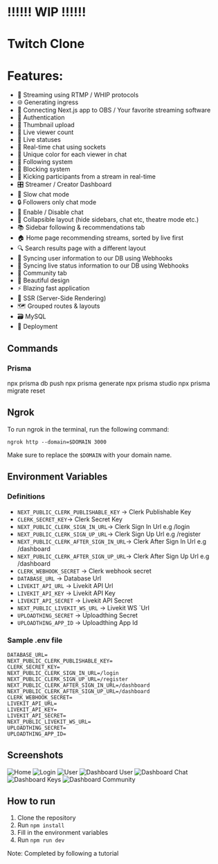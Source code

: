 # !!!!!! WIP !!!!!!

# Twitch Clone

# Features:

- 📡 Streaming using RTMP / WHIP protocols
- 🌐 Generating ingress
- 🔗 Connecting Next.js app to OBS / Your favorite streaming software
- 🔐 Authentication
- 📸 Thumbnail upload
- 👀 Live viewer count
- 🚦 Live statuses
- 💬 Real-time chat using sockets
- 🎨 Unique color for each viewer in chat
- 👥 Following system
- 🚫 Blocking system
- 👢 Kicking participants from a stream in real-time
- 🎛️ Streamer / Creator Dashboard
- 🐢 Slow chat mode
- 🔒 Followers only chat mode
- 📴 Enable / Disable chat
- 🔽 Collapsible layout (hide sidebars, chat etc, theatre mode etc.)
- 📚 Sidebar following & recommendations tab
- 🏠 Home page recommending streams, sorted by live first
- 🔍 Search results page with a different layout
- 🔄 Syncing user information to our DB using Webhooks
- 📡 Syncing live status information to our DB using Webhooks
- 🤝 Community tab
- 🎨 Beautiful design
- ⚡ Blazing fast application
- 📄 SSR (Server-Side Rendering)
- 🗺️ Grouped routes & layouts
- 🗃️ MySQL
- 🚀 Deployment

## Commands

### Prisma

npx prisma db push
npx prisma generate
npx prisma studio
npx prisma migrate reset

## Ngrok

To run ngrok in the terminal, run the following command:

`ngrok http --domain=$DOMAIN 3000`

Make sure to replace the `$DOMAIN` with your domain name.

## Environment Variables

### Definitions

- `NEXT_PUBLIC_CLERK_PUBLISHABLE_KEY` -> Clerk Publishable Key
- `CLERK_SECRET_KEY`-> Clerk Secret Key
- `NEXT_PUBLIC_CLERK_SIGN_IN_URL`-> Clerk Sign In Url e.g /login
- `NEXT_PUBLIC_CLERK_SIGN_UP_URL`-> Clerk Sign Up Url e.g /register
- `NEXT_PUBLIC_CLERK_AFTER_SIGN_IN_URL`-> Clerk After Sign In Url e.g /dashboard
- `NEXT_PUBLIC_CLERK_AFTER_SIGN_UP_URL`-> Clerk After Sign Up Url e.g /dashboard
- `CLERK_WEBHOOK_SECRET` -> Clerk webhook secret
- `DATABASE_URL` -> Database Url
- `LIVEKIT_API_URL` -> Livekit API Url
- `LIVEKIT_API_KEY` -> Livekit API Key
- `LIVEKIT_API_SECRET` -> Livekit API Secret
- `NEXT_PUBLIC_LIVEKIT_WS_URL` -> Livekit WS `Url
- `UPLOADTHING_SECRET` -> Uploadthing Secret
- `UPLOADTHING_APP_ID` -> Uploadthing App Id

### Sample .env file

```
DATABASE_URL=
NEXT_PUBLIC_CLERK_PUBLISHABLE_KEY=
CLERK_SECRET_KEY=
NEXT_PUBLIC_CLERK_SIGN_IN_URL=/login
NEXT_PUBLIC_CLERK_SIGN_UP_URL=/register
NEXT_PUBLIC_CLERK_AFTER_SIGN_IN_URL=/dashboard
NEXT_PUBLIC_CLERK_AFTER_SIGN_UP_URL=/dashboard
CLERK_WEBHOOK_SECRET=
LIVEKIT_API_URL=
LIVEKIT_API_KEY=
LIVEKIT_API_SECRET=
NEXT_PUBLIC_LIVEKIT_WS_URL=
UPLOADTHING_SECRET=
UPLOADTHING_APP_ID=
```

## Screenshots

![Home](./screenshots/Home.png)
![Login](./screenshots/Login.png)
![User](./screenshots/User.png)
![Dashboard User](./screenshots/DashboardUser.png)
![Dashboard Chat](./screenshots/DashboardChat.png)
![Dashboard Keys](./screenshots/DashboardKeys.png)
![Dashboard Community](./screenshots/DashboardCommunity.png)

## How to run

1. Clone the repository
2. Run `npm install`
3. Fill in the environment variables
4. Run `npm run dev`

Note: Completed by following a tutorial
